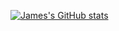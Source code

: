 

[![James's GitHub stats](https://github-readme-stats-ochre-phi-31.vercel.app/api?username=jamesxu0220&hide=stars,issues&show=prs_merged_percentage,reviews&show_icons=true&theme=shadow_green)](https://github.com/jamesxu0220)
